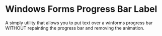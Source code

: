 # Windows Forms Progress Bar Label
A simply utility that allows you to put text over a winforms progress bar WITHOUT repainting the progress bar and removing the animation.
